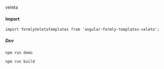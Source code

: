 veleta
#### Import

```
import formlyVeletaTemplates from 'angular-formly-templates-veleta';

```


##### Dev

```
npm run demo

```

```
npm run build

```
